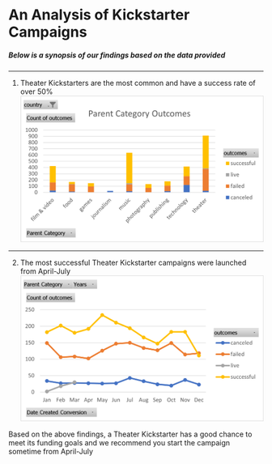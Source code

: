 # An Analysis of Kickstarter Campaigns
#####      Below is a synopsis of our findings based on the data provided
---
1. Theater Kickstarters are the most common and have a success rate of over 50%
![Parent Category Outcomes](https://github.com/Jamesrx33/kickstarter-analysis/blob/main/Project%201%20-%20Crowdfunding%20Analysis/Project%201%20-%20Crowdfunding%20Analysis/Parent%20Category%20Outcomes.png)
---
2. The most successful Theater Kickstarter campaigns were launched from April-July
![Outcomes Based on Launch Date](https://github.com/Jamesrx33/kickstarter-analysis/blob/main/Project%201%20-%20Crowdfunding%20Analysis/Project%201%20-%20Crowdfunding%20Analysis/Outcomes%20Based%20on%20Launch%20Date.png)

Based on the above findings, a Theater Kickstarter has a good chance to meet its funding goals and we recommend you start the campaign sometime from April-July

